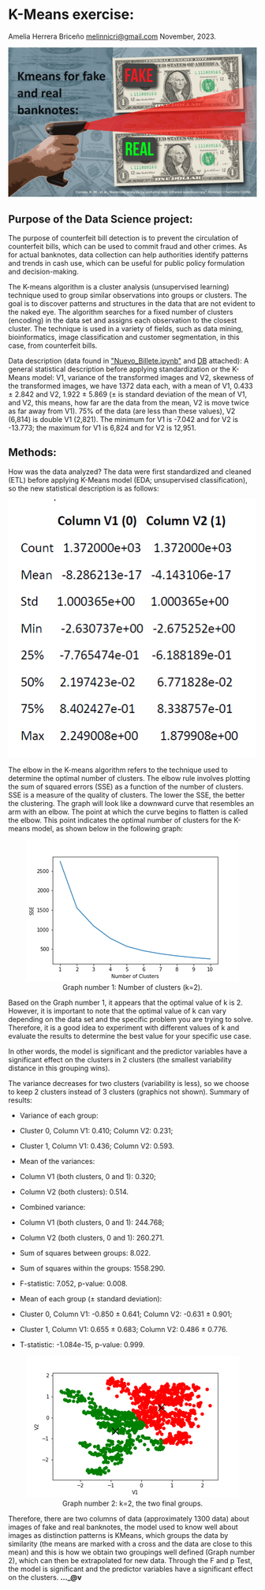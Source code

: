 # K-Means exercise: 
Amelia Herrera Briceño
melinnicri@gmail.com
November, 2023.

<p align="center"><img src="https://github.com/melinnicri/K-Means_exercise/blob/main/images/fake.png"></p>

## Purpose of the Data Science project: 
The purpose of counterfeit bill detection is to prevent the circulation of counterfeit bills, which can be used to commit fraud and other crimes. As for actual banknotes, data collection can help authorities identify patterns and trends in cash use, which can be useful for public policy formulation and decision-making.

The K-means algorithm is a cluster analysis (unsupervised learning) technique used to group similar observations into groups or clusters. The goal is to discover patterns and structures in the data that are not evident to the naked eye. The algorithm searches for a fixed number of clusters (encoding) in the data set and assigns each observation to the closest cluster. The technique is used in a variety of fields, such as data mining, bioinformatics, image classification and customer segmentation, in this case, from counterfeit bills.

Data description (data found in ["Nuevo_Billete.ipynb"](https://github.com/melinnicri/K-Means_exercise/blob/main/Nuevo_Billete_again.ipynb) and [DB](https://github.com/melinnicri/K-Means_exercise/blob/main/Backnotes.csv) attached): A general statistical description before applying standardization or the K-Means model: V1, variance of the transformed images and V2, skewness of the transformed images, we have 1372 data each, with a mean of V1, 0.433 ± 2.842 and V2, 1.922 ± 5.869 (± is standard deviation of the mean of V1, and V2, this means, how far are the data from the mean, V2 is move twice as far away from V1). 75% of the data (are less than these values), V2 (6,814) is double V1 (2,821). The minimum for V1 is -7.042 and for V2 is -13.773; the maximum for V1 is 6,824 and for V2 is 12,951.

## Methods: 
How was the data analyzed? The data were first standardized and cleaned (ETL) before applying K-Means model (EDA; unsupervised classification), so the new statistical description is as follows:

<p align="center"><img src="https://github.com/melinnicri/K-Means_exercise/blob/main/images/Columns.png"></p>

The elbow in the K-means algorithm refers to the technique used to determine the optimal number of clusters. The elbow rule involves plotting the sum of squared errors (SSE) as a function of the number of clusters. SSE is a measure of the quality of clusters. The lower the SSE, the better the clustering. The graph will look like a downward curve that resembles an arm with an elbow. The point at which the curve begins to flatten is called the elbow. This point indicates the optimal number of clusters for the K-means model, as shown below in the following graph:


<p align="center"><img src="https://github.com/melinnicri/K-Means_exercise/blob/main/images/Encoding.png"/>
  <br/> 
  Graph number 1: Number of clusters (k=2).
  </span></p>


Based on the Graph number 1, it appears that the optimal value of k is 2. However, it is important to note that the optimal value of k can vary depending on the data set and the specific problem you are trying to solve. Therefore, it is a good idea to experiment with different values of k and evaluate the results to determine the best value for your specific use case.

In other words, the model is significant and the predictor variables have a significant effect on the clusters in 2 clusters (the smallest variability distance in this grouping wins).

The variance decreases for two clusters (variability is less), so we choose to keep 2 clusters instead of 3 clusters (graphics not shown).
Summary of results:

* Variance of each group:
* Cluster 0, Column V1: 0.410; Column V2: 0.231;
* Cluster 1, Column V1: 0.436; Column V2: 0.593.

* Mean of the variances:
* Column V1 (both clusters, 0 and 1): 0.320;
* Column V2 (both clusters): 0.514.

* Combined variance:
* Column V1 (both clusters, 0 and 1): 244.768;
* Column V2 (both clusters, 0 and 1): 260.271.
* Sum of squares between groups: 8.022.
* Sum of squares within the groups: 1558.290.
* F-statistic: 7.052, p-value: 0.008.
* Mean of each group (± standard deviation):
* Cluster 0, Column V1: -0.850 ± 0.641; Column V2: -0.631 ± 0.901;
* Cluster 1, Column V1: 0.655 ± 0.683; Column V2: 0.486 ± 0.776.
* T-statistic: -1.084e-15, p-value: 0.999.


<p align="center"><img src="https://github.com/melinnicri/K-Means_exercise/blob/main/images/Kmeans2.png"/>
  <br/> 
Graph number 2: k=2, the two final groups.
  </span></p>


Therefore, there are two columns of data (approximately 1300 data) about images of fake and real banknotes, the model used to know well about images as distinction patterns is KMeans, which groups the data by similarity (the means are marked with a cross and the data are close to this mean) and this is how we obtain two groupings well defined (Graph number 2), which can then be extrapolated for new data. Through the F and p Test, the model is significant and the predictor variables have a significant effect on the clusters. **..._@v**
